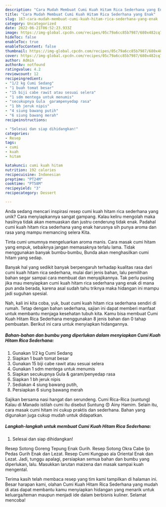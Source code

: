```yaml
---
description: "Cara Mudah Membuat Cumi Kuah Hitam Rica Sederhana yang Enak"
title: "Cara Mudah Membuat Cumi Kuah Hitam Rica Sederhana yang Enak"
slug: 167-cara-mudah-membuat-cumi-kuah-hitam-rica-sederhana-yang-enak
category: Uncategorized
date: 2022-06-21T06:52:23.933Z
image: https://img-global.cpcdn.com/recipes/05c79a6cc85b7987/680x482cq70/cumi-kuah-hitam-rica-sederhana-foto-resep-utama.jpg
hideToc: false
enableToc: true
enableTocContent: false
thumbnail: https://img-global.cpcdn.com/recipes/05c79a6cc85b7987/680x482cq70/cumi-kuah-hitam-rica-sederhana-foto-resep-utama.jpg
cover: https://img-global.cpcdn.com/recipes/05c79a6cc85b7987/680x482cq70/cumi-kuah-hitam-rica-sederhana-foto-resep-utama.jpg
author: Admin
authorAv: notfound
ratingvalue: 4.2
reviewcount: 12
recipeingredient:
- "1/2 kg Cumi Sedang"
- "1 buah tomat besar"
- "15 biji cabe rawit atau sesuai selera"
- "1 sdm mentega untuk menumis"
- "secukupnya Gula  garampenyedap rasa"
- "1 bh jeruk nipis"
- "4 siung bawang putih"
- "6 siung bawang merah"
recipeinstructions:

- "Selesai dan siap dihidangkan!"
categories:
- Resep
tags:
- cumi
- kuah
- hitam

katakunci: cumi kuah hitam 
nutrition: 192 calories
recipecuisine: Indonesian
preptime: "PT24M"
cooktime: "PT58M"
recipeyield: "3"
recipecategory: Dessert

---
```





Anda sedang mencari inspirasi resep cumi kuah hitam rica sederhana yang unik? Cara menyiapkannya sangat gampang. Kalau keliru mengolah maka hasilnya tidak akan memuaskan dan justru cenderung tidak enak. Padahal cumi kuah hitam rica sederhana yang enak harusnya sih punya aroma dan rasa yang mampu memancing selera Kita.





Tinta cumi umumnya mengeluarkan aroma manis. Cara masak cumi hitam yang empuk, sebaiknya jangan memasaknya terlalu lama. Tidak menggunakan banyak bumbu-bumbu, Bunda akan menghasilkan cumi hitam yang sedap.

Banyak hal yang sedikit banyak berpengaruh terhadap kualitas rasa dari cumi kuah hitam rica sederhana, mulai dari jenis bahan, lalu pemilihan bahan segar sampai cara membuat dan menyajikannya. Tak perlu pusing jika mau menyiapkan cumi kuah hitam rica sederhana yang enak di mana pun anda berada, karena asal sudah tahu triknya maka hidangan ini mampu jadi suguhan spesial.






Nah, kali ini kita coba, yuk, buat cumi kuah hitam rica sederhana sendiri di rumah. Tetap dengan bahan sederhana, sajian ini dapat memberi manfaat untuk membantu menjaga kesehatan tubuh kita. Kamu bisa membuat Cumi Kuah Hitam Rica Sederhana menggunakan 8 jenis bahan dan 0 tahap pembuatan. Berikut ini cara untuk menyiapkan hidangannya.

<!--inarticleads1-->

##### Bahan-bahan dan bumbu yang diperlukan dalam menyiapkan Cumi Kuah Hitam Rica Sederhana:

1. Gunakan 1/2 kg Cumi Sedang
1. Siapkan 1 buah tomat besar
1. Gunakan 15 biji cabe rawit atau sesuai selera
1. Gunakan 1 sdm mentega untuk menumis
1. Siapkan secukupnya Gula &amp; garam/penyedap rasa
1. Siapkan 1 bh jeruk nipis
1. Sediakan 4 siung bawang putih,
1. Persiapkan 6 siung bawang merah


Sajikan bersama nasi hangat dan serundeng. Cumi Rica-Rica (suntung) Kalau di Manado istilah cumi itu disebut Suntung 😍 Ainy Hamim. Selain itu, cara masak cumi hitam ini cukup praktis dan sederhana. Bahan yang digunakan juga cukup mudah untuk didapatkan. 

<!--inarticleads2-->

##### Langkah-langkah untuk membuat Cumi Kuah Hitam Rica Sederhana:


1. Selesai dan siap dihidangkan!

Resep Sotong Goreng Tepung Enak Gurih. Resep Sotong Okra Cabe Ijo Pedas Gurih Enak dan Lezat. Resep Cumi Kungpao ala Oriental Enak dan Lezat. Jadi, tunggu apalagi, persiapkan semua bahan dan bumbu yang diperlukan, lalu. Masukkan larutan maizena dan masak sampai kuah mengental. 

Terima kasih telah membaca resep yang tim kami tampilkan di halaman ini. Besar harapan kami, olahan Cumi Kuah Hitam Rica Sederhana yang mudah di atas dapat membantu kamu menyiapkan hidangan yang menarik untuk keluarga/teman maupun menjadi ide dalam berbisnis kuliner. Selamat mencoba!
